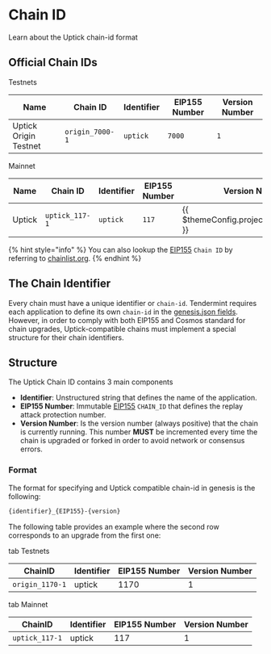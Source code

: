 # Chain ID

Learn about the Uptick chain-id format

## Official Chain IDs

Testnets

| Name                  | Chain ID        | Identifier | EIP155 Number | Version Number |
| --------------------- | --------------- | ---------- | ------------- | -------------- |
| Uptick Origin Testnet | `origin_7000-1` | `uptick`   | `7000`        | `1`            |

&#x20;Mainnet

| Name   | Chain ID       | Identifier | EIP155 Number | Version Number                               |
| ------ | -------------- | ---------- | ------------- | -------------------------------------------- |
| Uptick | `uptick_117-1` | `uptick`   | `117`         | \{{ $themeConfig.project.version\_number \}} |

{% hint style="info" %}
You can also lookup the [EIP155](https://github.com/ethereum/EIPs/blob/master/EIPS/eip-155.md) `Chain ID` by referring to [chainlist.org](https://chainlist.org/).
{% endhint %}

## The Chain Identifier

Every chain must have a unique identifier or `chain-id`. Tendermint requires each application to define its own `chain-id` in the [genesis.json fields](https://docs.tendermint.com/master/spec/core/genesis.html#genesis-fields). However, in order to comply with both EIP155 and Cosmos standard for chain upgrades, Uptick-compatible chains must implement a special structure for their chain identifiers.

## Structure

The Uptick Chain ID contains 3 main components

* **Identifier**: Unstructured string that defines the name of the application.
* **EIP155 Number**: Immutable [EIP155](https://github.com/ethereum/EIPs/blob/master/EIPS/eip-155.md) `CHAIN_ID` that defines the replay attack protection number.
* **Version Number**: Is the version number (always positive) that the chain is currently running. This number **MUST** be incremented every time the chain is upgraded or forked in order to avoid network or consensus errors.

### Format

The format for specifying and Uptick compatible chain-id in genesis is the following:

```bash
{identifier}_{EIP155}-{version}
```

The following table provides an example where the second row corresponds to an upgrade from the first one:


tab Testnets

| ChainID         | Identifier | EIP155 Number | Version Number |
| --------------- | ---------- | ------------- | -------------- |
| `origin_1170-1` | uptick     | 1170          | 1              |

tab Mainnet

| ChainID        | Identifier | EIP155 Number | Version Number |
| -------------- | ---------- | ------------- | -------------- |
| `uptick_117-1` | uptick     | 117           | 1              |

